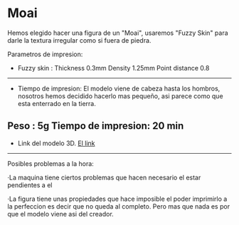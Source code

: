 # Moai


Hemos elegido hacer una figura de un "Moai", usaremos "Fuzzy Skin" para darle la textura irregular como si fuera de piedra.

Parametros de impresion:

- Fuzzy skin : 
Thickness 0.3mm
Density 1.25mm
Point distance 0.8
------------------------------------------------------------
- Tiempo de impresion:
El modelo viene de cabeza hasta los hombros, nosotros hemos decidido hacerlo mas pequeño, asi parece como que esta enterrado en la tierra.

Peso : 5g
Tiempo de impresion: 20 min
------------------------------------------------------------
- Link del modelo 3D.
[El link](https://www.thingiverse.com/thing:149271)

------------------------------------------------------
Posibles problemas a la hora:

·La maquina tiene ciertos problemas que hacen necesario el estar pendientes a el

·La figura tiene unas propiedades que hace imposible el poder imprimirlo a la perfeccion es decir que no queda al completo. Pero mas que nada es por que el modelo viene asi del creador.